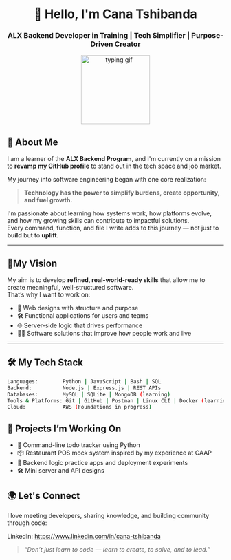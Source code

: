 <!-- Banner -->
<h1 align="center">👋 Hello, I'm Cana Tshibanda</h1>
<h3 align="center">ALX Backend Developer in Training | Tech Simplifier | Purpose-Driven Creator</h3>

<p align="center">
  <img src="https://tenor.com/en-ZA/view/get-excited-excited-oprah-jumping-clapping-gif-12510341" width="160" alt="typing gif">
</p>

## 💬 About Me

I am a learner of the **ALX Backend Program**, and I'm currently on a mission to **revamp my GitHub profile** to stand out in the tech space and job market.

My journey into software engineering began with one core realization:  
> **Technology has the power to simplify burdens, create opportunity, and fuel growth.**

I'm passionate about learning how systems work, how platforms evolve, and how my growing skills can contribute to impactful solutions.  
Every command, function, and file I write adds to this journey — not just to **build** but to **uplift**.

---

 ## 🎯My Vision

My aim is to develop **refined, real-world-ready skills** that allow me to create meaningful, well-structured software.  
That’s why I want to work on:
- 🧹 Web designs with structure and purpose  
- 🛠️ Functional applications for users and teams  
- 🌐 Server-side logic that drives performance  
- 🧑‍💻 Software solutions that improve how people work and live

---

## 🛠️ My Tech Stack

```bash
Languages:        Python | JavaScript | Bash | SQL
Backend:          Node.js | Express.js | REST APIs
Databases:        MySQL | SQLite | MongoDB (learning)
Tools & Platforms: Git | GitHub | Postman | Linux CLI | Docker (learning)
Cloud:            AWS (Foundations in progress)
```

## 🚧 Projects I’m Working On

* 🧾 Command-line todo tracker using Python
* 📦 Restaurant POS mock system inspired by my experience at GAAP
* 🌱 Backend logic practice apps and deployment experiments
* 🛠️ Mini server and API designs

## 🌍 Let's Connect

I love meeting developers, sharing knowledge, and building community through code:

 LinkedIn: https://www.linkedin.com/in/cana-tshibanda


> *“Don’t just learn to code — learn to create, to solve, and to lead.”*


